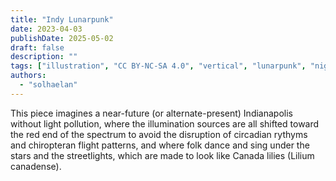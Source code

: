 ```yaml
---
title: "Indy Lunarpunk"
date: 2023-04-03
publishDate: 2025-05-02
draft: false
description: ""
tags: ["illustration", "CC BY-NC-SA 4.0", "vertical", "lunarpunk", "night", "city", "music", "infrastructure"]
authors:
  - "solhaelan"
---
```


This piece imagines a near-future (or alternate-present) Indianapolis without light pollution, where the illumination sources are all shifted toward the red end of the spectrum to avoid the disruption of circadian rythyms and chiropteran flight patterns, and where folk dance and sing under the stars and the streetlights, which are made to look like Canada lilies (Lilium canadense).